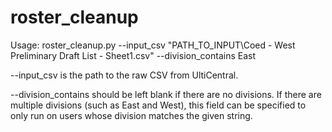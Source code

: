 # roster_cleanup

Usage: roster_cleanup.py --input_csv "PATH_TO_INPUT\Coed - West Preliminary Draft List - Sheet1.csv" --division_contains East

--input_csv is the path to the raw CSV from UltiCentral.

--division_contains should be left blank if there are no divisions. If there are multiple divisions (such as East and West), this field can be specified to only run on users whose division matches the given string.
